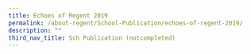 ```yaml
---
title: Echoes of Regent 2019
permalink: /about-regent/School-Publication/echoes-of-regent-2019/
description: ""
third_nav_title: Sch Publication (notcompleted)
---
```


